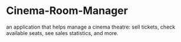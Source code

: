 # Cinema-Room-Manager
an application that helps manage a cinema theatre: sell tickets, check available seats, see sales statistics, and more.
